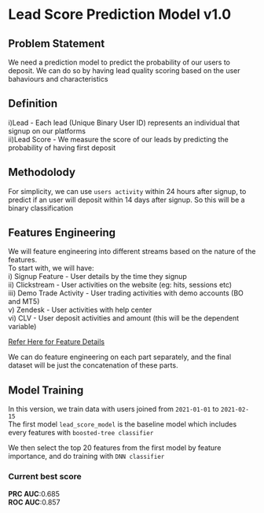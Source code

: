# Lead Score Prediction Model v1.0

## Problem Statement
We need a prediction model to predict the probability of our users to deposit. We can do so by having lead quality scoring based on the user bahaviours and characteristics

## Definition
i)Lead - Each lead (Unique Binary User ID) represents an individual that signup on our platforms  
ii)Lead Score - We measure the score of our leads by predicting the probability of having first deposit

## Methodolody
For simplicity, we can use `users activity` within 24 hours after signup, to predict if an user will deposit within 14 days after signup. So this will be a binary classification

## Features Engineering  
We will feature engineering into different streams based on the nature of the features.  
To start with, we will have:  
i) Signup Feature - User details by the time they signup  
ii) Clickstream - User activities on the website (eg: hits, sessions etc)  
iii) Demo Trade Activity - User trading activities with demo accounts (BO and MT5)  
v) Zendesk - User activities with help center  
vi) CLV - User deposit activities and amount (this will be the dependent variable)    

[Refer Here for Feature Details](https://docs.google.com/spreadsheets/d/1skE7A1vsn01p9vKq5YdbWg10Y0B4CmOktqJSrNx23AQ/edit?ts=5ecf2dfd#gid=888794899])

We can do feature engineering on each part separately, and the final dataset will be just the concatenation of these parts.


## Model Training
In this version, we train data with users joined from `2021-01-01` to `2021-02-15`  
The first model `lead_score_model` is the baseline model which includes every features with `boosted-tree classifier`

We then select the top 20 features from the first model by feature importance, and do training with `DNN classifier`

### Current best score
__PRC AUC__:0.685  
__ROC AUC__:0.857
